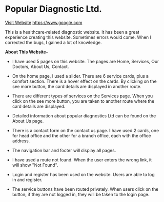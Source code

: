 # Popular Diagnostic Ltd.

[Visit Website](https://www.google.com "LCO")
https://www.google.com

This is a healthcare-related diagnostic website. It has been a great experience creating this website. 
Sometimes errors would come. When I corrected the bugs, I gained a lot of knowledge.


**About This Website-**

- I have used 5 pages on this website. The pages are Home, Services, Our Doctors, About Us, Contact.

- On the home page, I used a slider. There are 6 service cards, plus a comfort section. There is a hover effect on the cards. By clicking on the see more button, the card details are displayed in another route.

- There are different types of services on the Services page. When you click on the see more button, you are taken to another route where the card details are displayed.

- Detailed information about popular diagnostics Ltd can be found on the About Us page.

- There is a contact form on the contact us page. I have used 2 cards, one for head office and the other for a branch office, each with the office address.

- The navigation bar and footer will display all pages.

- I have used a route not found. When the user enters the wrong link, it will show "Not Found".

- Login and register has been used on the website. Users are able to log in and register.

- The service buttons have been routed privately. When users click on the button, if they are not logged in, they will be taken to the login page.